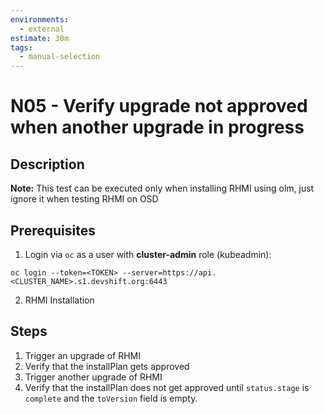 ```yaml
---
environments:
  - external
estimate: 30m
tags:
  - manual-selection
---
```


# N05 - Verify upgrade not approved when another upgrade in progress

## Description

**Note:** This test can be executed only when installing RHMI using olm, just ignore it when testing RHMI on OSD

## Prerequisites

1. Login via `oc` as a user with **cluster-admin** role (kubeadmin):

```
oc login --token=<TOKEN> --server=https://api.<CLUSTER_NAME>.s1.devshift.org:6443
```

2. RHMI Installation

## Steps

1. Trigger an upgrade of RHMI
2. Verify that the installPlan gets approved
3. Trigger another upgrade of RHMI
4. Verify that the installPlan does not get approved until `status.stage` is `complete` and the `toVersion` field is empty.
